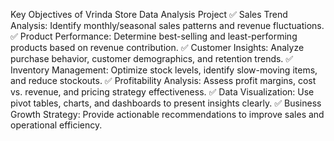 Key Objectives of Vrinda Store Data Analysis Project
✅ Sales Trend Analysis: Identify monthly/seasonal sales patterns and revenue fluctuations.
✅ Product Performance: Determine best-selling and least-performing products based on revenue contribution.
✅ Customer Insights: Analyze purchase behavior, customer demographics, and retention trends.
✅ Inventory Management: Optimize stock levels, identify slow-moving items, and reduce stockouts.
✅ Profitability Analysis: Assess profit margins, cost vs. revenue, and pricing strategy effectiveness.
✅ Data Visualization: Use pivot tables, charts, and dashboards to present insights clearly.
✅ Business Growth Strategy: Provide actionable recommendations to improve sales and operational efficiency.
